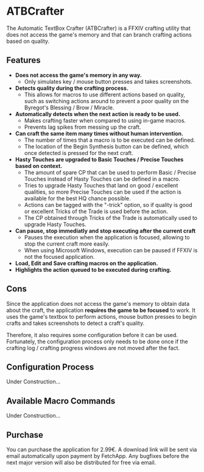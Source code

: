 # ATBCrafter
The Automatic TextBox Crafter (ATBCrafter) is a FFXIV crafting utility that does not access the game's memory and that can branch crafting actions based on quality.

## Features
- **Does not access the game's memory in any way.**
  - Only simulates key / mouse button presses and takes screenshots.
- **Detects quality during the crafting process.**
  - This allows for macros to use different actions based on quality, such as switching actions around to prevent a poor quality on the Byregot's Blessing / Brow / Miracle.
- **Automatically detects when the next action is ready to be used.**
  - Makes crafting faster when compared to using in-game macros.
  - Prevents lag spikes from messing up the craft.
- **Can craft the same item many times without human intervention.**
  - The number of times that a macro is to be executed can be defined.
  - The location of the Begin Synthesis button can be defined, which once detected is pressed for the next craft.
- **Hasty Touches are upgraded to Basic Touches / Precise Touches based on context.**
  - The amount of spare CP that can be used to perform Basic / Precise Touches instead of Hasty Touches can be defined in a macro.
  - Tries to upgrade Hasty Touches that land on good / excellent qualities, so more Precise Touches can be used if the action is available for the best HQ chance possible.
  - Actions can be tagged with the "-trick" option, so if quality is good or excellent Tricks of the Trade is used before the action.
  - The CP obtained through Tricks of the Trade is automatically used to upgrade Hasty Touches.
- **Can pause, stop immediatly and stop executing after the current craft**
  - Pauses the execution when the application is focused, allowing to stop the current craft more easily.
  - When using Microsoft Windows, execution can be paused if FFXIV is not the focused application.
- **Load, Edit and Save crafting macros on the application.**
- **Highlights the action queued to be executed during crafting.**

## Cons
Since the application does not access the game's memory to obtain data about the craft, the application **requires the game to be focused** to work.
It uses the game's textbox to perform actions, mouse button presses to begin crafts and takes screenshots to detect a craft's quality.

Therefore, it also requires some configuration before it can be used. Fortunately, the configuration process only needs to be done once if the crafting log / crafting progress windows are not moved after the fact.

## Configuration Process
Under Construction...

## Available Macro Commands
Under Construction...

## Purchase
You can purchase the application for 2.99€. A download link will be sent via email automatically upon payment by FetchApp. Any bugfixes before the next major version will also be distributed for free via email.

<a href="http://atbcrafter.fetchapp.com/sell/dc75daf1"><img src="http://www.paypal.com/en_US/i/btn/btn_buynow_LG.gif" alt="" /></a>
